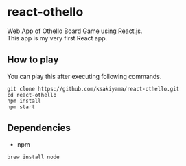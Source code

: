 # react-othello
Web App of Othello Board Game using React.js.<br>
This app is my very first React app.

## How to play
You can play this after executing following commands.
```
git clone https://github.com/ksakiyama/react-othello.git
cd react-othello
npm install
npm start
```

## Dependencies
* npm
```
brew install node
```
